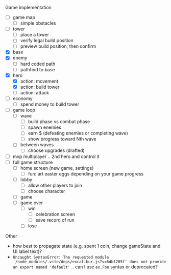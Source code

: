 Game implementation

- [ ] game map
  - [ ] simple obstacles
- [ ] tower
  - [ ] place a tower
  - [ ] verify legal build position
  - [ ] preview build position, then confirm
- [x] base
- [x] enemy
  - [ ] hard coded path
  - [ ] pathfind to base
- [x] hero
  - [x] action: movement
  - [x] action: build tower
  - [ ] action: attack
- [ ] economy
  - [ ] spend money to build tower
- [ ] game loop
  - [ ] wave
    - [ ] build phase vs combat phase
    - [ ] spawn enemies
    - [ ] earn $ (defeating enemies or completing wave)
    - [ ] show progress toward Nth wave
  - [ ] between waves
    - [ ] choose upgrades (drafted)
- [ ] mvp multiplayer .. 2nd hero and control it
- [ ] full game structure
  - [ ] home screen (new game, settings)
    - [ ] fun: art easter eggs depending on your game progress
  - [ ] lobby
    - [ ] allow other players to join
    - [ ] choose character
  - [ ] game
  - [ ] game over
    - [ ] win
      - [ ] celebration screen
      - [ ] save record of run
    - [ ] lose

Other

- how best to propagate state (e.g. spent 1 coin, change gameState and UI label text)?
- `Uncaught SyntaxError: The requested module '/node_modules/.vite/deps/excalibur.js?v=6db1205f' does not provide an export named 'default'` .. can I use `ex.Foo` syntax or deprecated?
